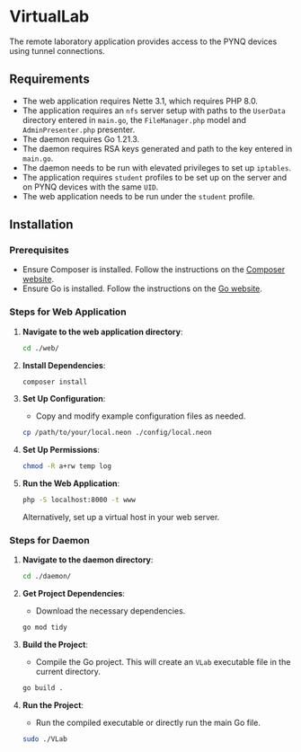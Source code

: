 # VirtualLab

The remote laboratory application provides access to the PYNQ devices using tunnel connections.

## Requirements

- The web application requires Nette 3.1, which requires PHP 8.0.
- The application requires an `nfs` server setup with paths to the `UserData` directory entered in `main.go`, the `FileManager.php` model and `AdminPresenter.php` presenter.
- The daemon requires Go 1.21.3.
- The daemon requires RSA keys generated and path to the key entered in `main.go`.
- The daemon needs to be run with elevated privileges to set up `iptables`.
- The application requires `student` profiles to be set up on the server and on PYNQ devices with the same `UID`.
- The web application needs to be run under the `student` profile.

## Installation

### Prerequisites

- Ensure Composer is installed. Follow the instructions on the [Composer website](https://getcomposer.org/download/).
- Ensure Go is installed. Follow the instructions on the [Go website](https://golang.org/doc/install).

### Steps for Web Application

1. **Navigate to the web application directory**:

   ```sh
   cd ./web/
   ```

2. **Install Dependencies**:

   ```sh
   composer install
   ```

3. **Set Up Configuration**:

   - Copy and modify example configuration files as needed.

   ```sh
   cp /path/to/your/local.neon ./config/local.neon
   ```

4. **Set Up Permissions**:

   ```sh
   chmod -R a+rw temp log
   ```

5. **Run the Web Application**:

   ```sh
   php -S localhost:8000 -t www
   ```

   Alternatively, set up a virtual host in your web server.

### Steps for Daemon

1. **Navigate to the daemon directory**:

   ```sh
   cd ./daemon/
   ```

2. **Get Project Dependencies**:

   - Download the necessary dependencies.

   ```sh
   go mod tidy
   ```

3. **Build the Project**:

   - Compile the Go project. This will create an `VLab` executable file in the current directory.

   ```sh
   go build .
   ```

4. **Run the Project**:
   - Run the compiled executable or directly run the main Go file.
   ```sh
   sudo ./VLab
   ```
